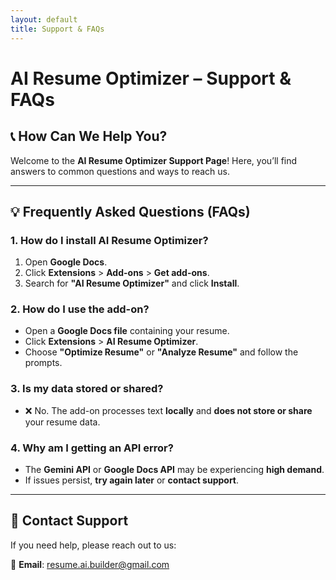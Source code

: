 ```yaml
---
layout: default
title: Support & FAQs
---
```


# AI Resume Optimizer – Support & FAQs

## 📞 How Can We Help You?
Welcome to the **AI Resume Optimizer Support Page**! Here, you’ll find answers to common questions and ways to reach us.

---

## 💡 Frequently Asked Questions (FAQs)

### 1. How do I install AI Resume Optimizer?
1. Open **Google Docs**.
2. Click **Extensions** > **Add-ons** > **Get add-ons**.
3. Search for **"AI Resume Optimizer"** and click **Install**.

### 2. How do I use the add-on?
- Open a **Google Docs file** containing your resume.
- Click **Extensions** > **AI Resume Optimizer**.
- Choose **"Optimize Resume"** or **"Analyze Resume"** and follow the prompts.

### 3. Is my data stored or shared?
- ❌ No. The add-on processes text **locally** and **does not store or share** your resume data.

### 4. Why am I getting an API error?
- The **Gemini API** or **Google Docs API** may be experiencing **high demand**.
- If issues persist, **try again later** or **contact support**.

---

## 📧 Contact Support
If you need help, please reach out to us:

📩 **Email**: [resume.ai.builder@gmail.com](mailto:resume.ai.builder@gmail.com)

